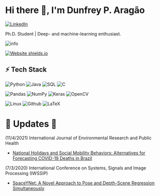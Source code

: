 # Hi there 👋, I'm Dunfrey P. Aragão

[![LinkedIn](https://img.shields.io/badge/LinkedIn-0077B5?style=for-the-badge&logo=linkedin&logoColor=white)](https://in.linkedin.com/in/dunfrey) 
  
Ph.D. Student | Deep- and machine-learning enthusiast.

![info](https://github-readme-stats.vercel.app/api?username=dunfrey)

[![Website shields.io](https://img.shields.io/website-up-down-green-red/http/shields.io.svg)](https://dunfrey.github.io/home)

## ⚡ Tech Stack


![Python](https://img.shields.io/badge/python-3670A0?style=for-the-badge&logo=python&logoColor=ffdd54) ![Java](https://img.shields.io/badge/Java-ED8B00?style=for-the-badge&logo=java&logoColor=white) ![SQL](https://img.shields.io/badge/-SQL-000?style=for-the-badge&logo=MySQL&logoColor=4479A1) ![C](https://img.shields.io/badge/c-%2300599C.svg?style=for-the-badge&logo=c&logoColor=white)

![Pandas](https://img.shields.io/badge/pandas-%23150458.svg?style=for-the-badge&logo=pandas&logoColor=white) ![NumPy](https://img.shields.io/badge/numpy-%23013243.svg?style=for-the-badge&logo=numpy&logoColor=white) ![Keras](https://img.shields.io/badge/Keras-%23D00000.svg?style=for-the-badge&logo=Keras&logoColor=white) ![OpenCV](https://img.shields.io/badge/opencv-%23white.svg?style=for-the-badge&logo=opencv&logoColor=white)
  
![Linux](https://img.shields.io/badge/Linux-FCC624?style=for-the-badge&logo=linux&logoColor=black) ![Github](https://img.shields.io/badge/github%20-%23121011.svg?&style=for-the-badge&logo=github&logoColor=white) ![LaTeX](https://img.shields.io/badge/latex-%23008080.svg?style=for-the-badge&logo=latex&logoColor=white)

# 🌟 Updates 🌟

(11/4/2021) International Journal of Environmental Research and Public Health 

- [National Holidays and Social Mobility Behaviors: Alternatives for Forecasting COVID-19 Deaths in Brazil](https://www.mdpi.com/1660-4601/18/21/11595)

(7/3/2020) International Conference on Systems, Signals and Image Processing (IWSSIP)

- [SpaceYNet: A Novel Approach to Pose and Depth-Scene Regression Simultaneously](https://ieeexplore.ieee.org/document/9145427)
